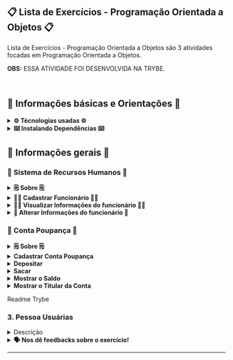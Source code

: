 ## 📋 Lista de Exercícios - Programação Orientada a Objetos 📋

Lista de Exercícios - Programação Orientada a Objetos são 3 atividades focadas em Programação Orientada a Objetos. 

<strong>OBS:</strong> ESSA ATIVIDADE FOI DESENVOLVIDA NA TRYBE.

<br>

## 📑 Informações básicas e Orientações 📑

<details>
  <summary><strong>⚙️ Técnologias usadas ⚙️</strong></summary><br>

* Java;
* Maven;
</details>

<details>
  <summary><strong>⌨️ Instalando Dependências ⌨️</strong></summary><br>

Execute: `maven install`
</details>
<!--
<details>
  <summary><strong>🛠 Executando Testes 🛠</strong></summary><br>
  
  Para executar todos os testes basta rodar o comando: `mvn test`
  
  Para executar apenas uma classe de testes: `mvn test -Dtest="TestClassName"`
</details>
-->

## 👥 Informações gerais 👥

### 💼 Sistema de Recursos Humanos 💼️

<details>
    <summary><strong>🗒️ Sobre 🗒️</strong></summary>

A classe `PessoaFuncionaria` é focada em cadastrar funcionários, ver e alterar as informações cadastradas. São elas: nome completo, cpf, endereço e salário.

</details>

<details>
  <summary><strong>💁‍♀️ Cadastrar Funcionário 💁‍♀️</strong></summary><br>

Para cadastrar um funcionário deve chamar a classe `PessoaFuncionaria` mandando os seguintes parâmetros:
1. `nomeCompleto` é o nome completo do funcionário e é do tipo `String`;
2. `cpf` é o cpf do funcionário e é do tipo `String`;
3. `endereco` é o endereço do funcionário e é do tipo `String`;
4. `salario` é o salário do funcionário e é do tipo `double`.

</details>
<details>
<summary><strong>💁‍♂️ Visualizar Informações do funcionário 💁‍♂️</strong></summary>

Para visualizar as informações do funcionário que você criou, pegue o funcionário que você acabou de criar e acesse o `getter`.
1. `getNomeCompleto()` retornará `Nome completo`;
2. `getCpf()` retornará `CPF`;
3. `getEndereco()` retornará `Endereço`;
4. `getSalario()` retornará `Salário`;

</details>
<details>
<summary><strong>💁 Alterar Informações do funcionário 💁</strong></summary>

Para alterar as informações do funcionário que você criou, pegue o funcionário que você acabou de criar e acesse o `setter`.
1. `setNomeCompleto()` altera o `Nome completo` e precisa enviar um parâmetro tipo `String`;
2. `setEndereco()` altera o `Endereço` e precisa enviar um parâmetro tipo `String`;
3. `setSalario()` altera o `Salário` e precisa enviar um parâmetro tipo `double`;

<strong>OBS:</strong> O `CPF` NÃO PODE SER ALTERADO.
</details>

### 🏦 Conta Poupança 🏦

<details>
    <summary><strong>🗒️ Sobre 🗒️</strong></summary>

A classe `ContaPoupanca` é focada em criar uma conta poupança, sacar, depositar, mostrar o saldo da conta e mostrar o nome do dono da conta.

</details>
<details>
<summary><strong>Cadastrar Conta Poupança</strong></summary>

Para cadastrar uma conta poupança deve chamar a classe `ContaPoupanca` mandando os parâmetros:
1. `titularConta` é o nome do dono da conta e é do tipo `String`;
2. `saldo` é o valor em dinheiro que a conta possui e é do tipo `double`.

</details>
<details>
<summary><strong>Depositar</strong></summary>

Para depositar, deve chamar a função `depositar()` utilizando a conta criada, mandando o valor que gostaria de depositar que deve ser do tipo `double`. O código irá somar com o saldo da conta.

</details>
<details>
<summary><strong>Sacar</strong></summary>

Para sacar, deve chamar a função `sacar()` utilizando a conta criada, mandando o valor que gostaria de depositar que deve ser do tipo `double`. O código irá subtrair com o saldo da conta.

</details>

<details>
<summary><strong>Mostrar o Saldo</strong></summary>

Para mostrar o saldo, deve chamar a função `mostrarSaldo()` utilizando a conta criada.

</details>
<details>
<summary><strong>Mostrar o Titular da Conta</strong></summary>

Para mostrar o nome do titular da conta, deve chamar a função `mostrarTitularConta()` utilizando a conta criada.

</details>

Readme Trybe


### 3. Pessoa Usuárias

<details>
  <summary>Descrição</summary><br />
  Na ACME Companhia Limitada os nomes das contas de pessoas usuárias são gerados com o nome e o sobrenome da pessoa separados por um ponto. Crie um sistema que gere o nome de uma pessoa usuária seguindo os seguintes critérios:

1. uma classe `Pessoa` que possui dois atributos **protegidos**, _nome_ e _sobrenome_.
2. uma classe `PessoaUsuaria` que deve ter um construtor passando _nome_ e _sobrenome_.
3. na classe `PessoaUsuaria` deve-se adicionar uma função `getPessoaUsuaria()`, que não recebe nenhum parâmetro, e retorna o nome.sobrenome.

    Requisitos:  
    1 - Valida se usuário executa regra  
    2 - Valida se usuário é sub-classe de pessoa  
    3 - Valida se usuário executa regra com nome nulo  
    4 - Valida se usuário executa regra com sobrenome nulo  
    5 - Valida se usuário executa regra com nome vazio  
    6 - Valida se usuário executa regra com sobrenome vazio  
    7 - Valida se método implementa na sub-classe  
    8 - Valida se método implementado tem nome correto  
    9 - Valida se atributos estão declarados  
    10 - Valida se atributos declarados tem nomes corretos  

Por exemplo,

Iniciei a classe `new PessoaUsuaria("bruce", "wayne")`, então a saída da função `getPessoaUsuaria()` deve ser `bruce.wayne`.

Iniciei a classe `new PessoaUsuaria(null, "wayne")`, então a saída da função `getPessoaUsuaria()` deve ser `Pessoa usuária inválida`. O mesmo deve ocorrer se o sobrenome for nulo.

Iniciei a classe `new PessoaUsuaria("", "wayne")`, então a saída da função `getPessoaUsuaria()` deve ser `Pessoa usuária inválida`. O mesmo deve ocorrer se o sobrenome for vazio.


</details>

<details>
<summary><strong> 🗣 Nos dê feedbacks sobre o exercício!</strong></summary>

Ao finalizar e submeter o exercício, não se esqueça de avaliar sua experiência preenchendo o [formulário](https://be-trybe.typeform.com/to/ZTeR4IbH#cohort_hidden=CH1&template=betrybe/java-0x-exercicio-lista-poo).
**Leva menos de 3 minutos!**

</details>

---
